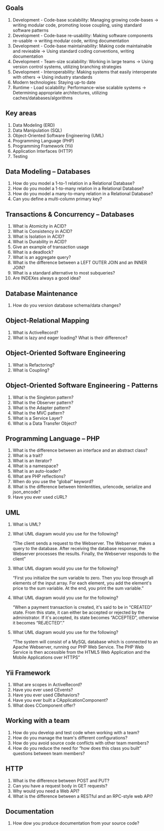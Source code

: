 Goals
-----

1. Development - Code-base scalability: Managing growing code-bases → writing modular code, promoting loose coupling, using standard software patterns
2. Development - Code-base re-usability: Making software components re-usable → writing modular code, writing documentation
3. Development - Code-base maintainability: Making code maintainable and revieable → Using standard coding conventions, writing documentation
4. Development - Team-size scalability: Working in large teams → Using version control systems, utilizing branching strategies
5. Development - Interoperability: Making systems that easily interoperate with others → Using industry standards
6. Modern technologies: Staying up-to date
7. Runtime - Load scalability: Performance-wise scalable systems → Determining appropriate architectures, utilizing caches/databases/algorithms

Key areas
---------

1. Data Modeling (ERD)
2. Data Manipulation (SQL)
3. Object-Oriented Software Engineering (UML)
4. Programming Language (PHP)
5. Programming Framework (Yii)
6. Application Interfaces (HTTP)
7. Testing

Data Modeling – Databases
-------------------------

1. How do you model a 1-to-1 relation in a Relational Database?
2. How do you model a 1-to-many relation in a Relational Database?
3. How do you model a many-to-many relation in a Relational Database?
4. Can you define a multi-column primary key?

Transactions & Concurrency – Databases
--------------------------------------

1. What is Atomicity in ACID?
2. What is Consistency in ACID?
3. What is Isolation in ACID?
4. What is Durability in ACID?
5. Give an example of transaction usage
6. What is a deadlock?
7. What is an aggregate query?
8. What is the difference between a LEFT OUTER JOIN and an INNER JOIN?
9. What is a standard alternative to most subqueries?
10. Are INDEXes always a good idea?


Database Maintenance
--------------------

1. How do you version database schema/data changes?


Object-Relational Mapping
-------------------------

1. What is ActiveRecord?
2. What is lazy and eager loading? What is their difference?



Object-Oriented Software Engineering
------------------------------------

1. What is Refactoring?
2. What is Coupling?

Object-Oriented Software Engineering - Patterns
-----------------------------------------------

1. What is the Singleton pattern?
2. What is the Observer pattern?
3. What is the Adapter pattern?
4. What is the MVC pattern?
5. What is a Service Layer?
6. What is a Data Transfer Object?

Programming Language – PHP
--------------------------

1. What is the difference between an interface and an abstract class?
2. What is a trait?
3. What is an iterator?
4. What is a namespace?
5. What is an auto-loader?
6. What are PHP reflections?
7. When do you use the “global” keyword?
8. What is the difference between htmlentities, urlencode, serialize and json_encode?
9. Have you ever used cURL?

UML
---

1. What is UML?
2. What UML diagram would you use for the following?

   “The client sends a request to the Webserver. The Webserver makes a query to the database. After receiving the database response, the Webserver processes the results. Finally, the Webserver responds to the client”
3. What UML diagram would you use for the following?

   “First you initialize the sum variable to zero. Then you loop through all elements of the input array. For each element, you add the element's price to the sum variable. At the end, you print the sum variable.”
4. What UML diagram would you use for the following?

   “When a payment transaction is created, it's said to be in “CREATED” state. From this state, it can either be accepted or rejected by the administrator. If it's accepted, its state becomes “ACCEPTED”, otherwise it becomes “REJECTED”.”
5. What UML diagram would you use for the following?

   “The system will consist of a MySQL database which is connected to an Apache Webserver, running our PHP Web Service. The PHP Web Service is then accessible from the HTML5 Web Application and the Mobile Applications over HTTPS”

Yii Framework
-------------

1. What are scopes in ActiveRecord?
2. Have you ever used CEvents?
3. Have you ever used CBehaviors?
4. Have you ever built a CApplicationComponent?
5. What does CComponent offer?


Working with a team
-------------------

1. How do you develop and test code when working with a team?
2. How do you manage the team's different configurations?
3. How do you avoid source code conflicts with other team members?
4. How do you reduce the need for “how does this class you built” questions between team members?


HTTP
----

1. What is the difference between POST and PUT?
2. Can you have a request body in GET requests?
3. Why would you need a Web API?
4. What is the difference between a RESTful and an RPC-style web API?

Documentation
-------------

1. How dow you produce documentation from your source code?

